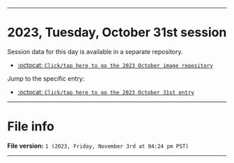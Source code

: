 
***

# 2023, Tuesday, October 31st session

Session data for this day is available in a separate repository.

- [:octocat: `Click/tap here to go the 2023 October image repository`](https://github.com/seanpm2001/SeansLifeArchive_Images_ModernSmurfsVillage_Y2023_V3/)

Jump to the specific entry:

- [:octocat: `Click/tap here to go the 2023 October 31st entry`](https://github.com/seanpm2001/SeansLifeArchive_Images_ModernSmurfsVillage_Y2023_V3/tree/SeansLifeArchive_ModernSmurfsVillage_Y2023_V3_Main-dev/10_October/31/)

***

# File info

**File version:** `1 (2023, Friday, November 3rd at 04:24 pm PST)`

***
